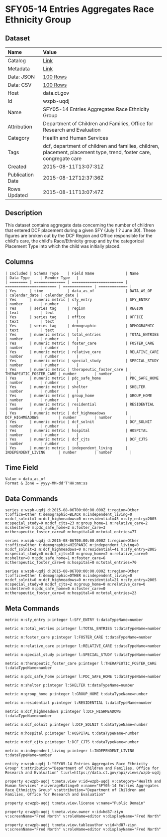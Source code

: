 # SFY05-14 Entries Aggregates Race Ethnicity Group

## Dataset

| Name | Value |
| :--- | :---- |
| Catalog | [Link](https://catalog.data.gov/dataset/sfy05-14-entries-aggregates-race-ethnicity-group) |
| Metadata | [Link](https://data.ct.gov/api/views/wzpb-uqdj) |
| Data: JSON | [100 Rows](https://data.ct.gov/api/views/wzpb-uqdj/rows.json?max_rows=100) |
| Data: CSV | [100 Rows](https://data.ct.gov/api/views/wzpb-uqdj/rows.csv?max_rows=100) |
| Host | data.ct.gov |
| Id | wzpb-uqdj |
| Name | SFY05-14 Entries Aggregates Race Ethnicity Group |
| Attribution | Department of Children and Families, Office for Research and Evaluation |
| Category | Health and Human Services |
| Tags | dcf, department of children and families, children, placement, placement type, trend, foster care, congregate care |
| Created | 2015-08-11T13:07:31Z |
| Publication Date | 2015-08-12T12:37:36Z |
| Rows Updated | 2015-08-11T13:07:47Z |

## Description

This dataset contains aggregate data concerning the number of children that entered DCF placement during a given SFY (July 1 ? June 30).  These figures are broken out by the DCF Region and Office responsible for the child's care, the child's Race/Ethnicity group and by the categorical Placement Type into which the child was initially placed.

## Columns

```ls
| Included | Schema Type    | Field Name              | Name                    | Data Type     | Render Type   |
| ======== | ============== | ======================= | ======================= | ============= | ============= |
| Yes      | time           | data_as_of              | DATA_AS_OF              | calendar_date | calendar_date |
| Yes      | numeric metric | sfy_entry               | SFY_ENTRY               | number        | number        |
| Yes      | series tag     | region                  | REGION                  | text          | text          |
| Yes      | series tag     | office                  | OFFICE                  | text          | text          |
| Yes      | series tag     | demographic             | DEMOGRAPHIC             | text          | text          |
| Yes      | numeric metric | total_entries           | TOTAL_ENTRIES           | number        | number        |
| Yes      | numeric metric | foster_care             | FOSTER_CARE             | number        | number        |
| Yes      | numeric metric | relative_care           | RELATIVE_CARE           | number        | number        |
| Yes      | numeric metric | special_study           | SPECIAL_STUDY           | number        | number        |
| Yes      | numeric metric | therapeutic_foster_care | THERAPEUTIC_FOSTER_CARE | number        | number        |
| Yes      | numeric metric | pdc_safe_home           | PDC_SAFE_HOME           | number        | number        |
| Yes      | numeric metric | shelter                 | SHELTER                 | number        | number        |
| Yes      | numeric metric | group_home              | GROUP_HOME              | number        | number        |
| Yes      | numeric metric | residential             | RESIDENTIAL             | number        | number        |
| Yes      | numeric metric | dcf_highmeadows         | DCF_HIGHMEADOWS         | number        | number        |
| Yes      | numeric metric | dcf_solnit              | DCF_SOLNIT              | number        | number        |
| Yes      | numeric metric | hospital                | HOSPITAL                | number        | number        |
| Yes      | numeric metric | dcf_cjts                | DCF_CJTS                | number        | number        |
| Yes      | numeric metric | independent_living      | INDEPENDENT_LIVING      | number        | number        |
```

## Time Field

```ls
Value = data_as_of
Format & Zone = yyyy-MM-dd'T'HH:mm:ss
```

## Data Commands

```ls
series e:wzpb-uqdj d:2015-08-06T00:00:00.000Z t:region=Other t:office=Other t:demographic=BLACK m:independent_living=0 m:dcf_solnit=1 m:dcf_highmeadows=0 m:residential=45 m:sfy_entry=2005 m:special_study=0 m:dcf_cjts=23 m:group_home=1 m:relative_care=2 m:shelter=0 m:pdc_safe_home=2 m:foster_care=3 m:therapeutic_foster_care=0 m:hospital=0 m:total_entries=77

series e:wzpb-uqdj d:2015-08-06T00:00:00.000Z t:region=Other t:office=Other t:demographic=HISPANIC m:independent_living=0 m:dcf_solnit=2 m:dcf_highmeadows=0 m:residential=41 m:sfy_entry=2005 m:special_study=0 m:dcf_cjts=18 m:group_home=2 m:relative_care=0 m:shelter=0 m:pdc_safe_home=1 m:foster_care=6 m:therapeutic_foster_care=0 m:hospital=0 m:total_entries=70

series e:wzpb-uqdj d:2015-08-06T00:00:00.000Z t:region=Other t:office=Other t:demographic=OTHER m:independent_living=0 m:dcf_solnit=0 m:dcf_highmeadows=0 m:residential=21 m:sfy_entry=2005 m:special_study=0 m:dcf_cjts=2 m:group_home=0 m:relative_care=0 m:shelter=0 m:pdc_safe_home=0 m:foster_care=0 m:therapeutic_foster_care=0 m:hospital=0 m:total_entries=23
```

## Meta Commands

```ls
metric m:sfy_entry p:integer l:SFY_ENTRY t:dataTypeName=number

metric m:total_entries p:integer l:TOTAL_ENTRIES t:dataTypeName=number

metric m:foster_care p:integer l:FOSTER_CARE t:dataTypeName=number

metric m:relative_care p:integer l:RELATIVE_CARE t:dataTypeName=number

metric m:special_study p:integer l:SPECIAL_STUDY t:dataTypeName=number

metric m:therapeutic_foster_care p:integer l:THERAPEUTIC_FOSTER_CARE t:dataTypeName=number

metric m:pdc_safe_home p:integer l:PDC_SAFE_HOME t:dataTypeName=number

metric m:shelter p:integer l:SHELTER t:dataTypeName=number

metric m:group_home p:integer l:GROUP_HOME t:dataTypeName=number

metric m:residential p:integer l:RESIDENTIAL t:dataTypeName=number

metric m:dcf_highmeadows p:integer l:DCF_HIGHMEADOWS t:dataTypeName=number

metric m:dcf_solnit p:integer l:DCF_SOLNIT t:dataTypeName=number

metric m:hospital p:integer l:HOSPITAL t:dataTypeName=number

metric m:dcf_cjts p:integer l:DCF_CJTS t:dataTypeName=number

metric m:independent_living p:integer l:INDEPENDENT_LIVING t:dataTypeName=number

entity e:wzpb-uqdj l:"SFY05-14 Entries Aggregates Race Ethnicity Group" t:attribution="Department of Children and Families, Office for Research and Evaluation" t:url=https://data.ct.gov/api/views/wzpb-uqdj

property e:wzpb-uqdj t:meta.view v:id=wzpb-uqdj v:category="Health and Human Services" v:averageRating=0 v:name="SFY05-14 Entries Aggregates Race Ethnicity Group" v:attribution="Department of Children and Families, Office for Research and Evaluation"

property e:wzpb-uqdj t:meta.view.license v:name="Public Domain"

property e:wzpb-uqdj t:meta.view.owner v:id=hd87-ziyn v:screenName="Fred North" v:roleName=editor v:displayName="Fred North"

property e:wzpb-uqdj t:meta.view.tableauthor v:id=hd87-ziyn v:screenName="Fred North" v:roleName=editor v:displayName="Fred North"
```